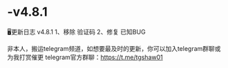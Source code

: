 # -v4.8.1

🖥更新日志
v4.8.1
1、移除 验证码
2、修复 已知BUG

非本人，搬运telegram频道，如想要最及时的更新，你可以加入telegram群聊或为我打赏催更
telegram官方群聊：https://t.me/tgshaw01
